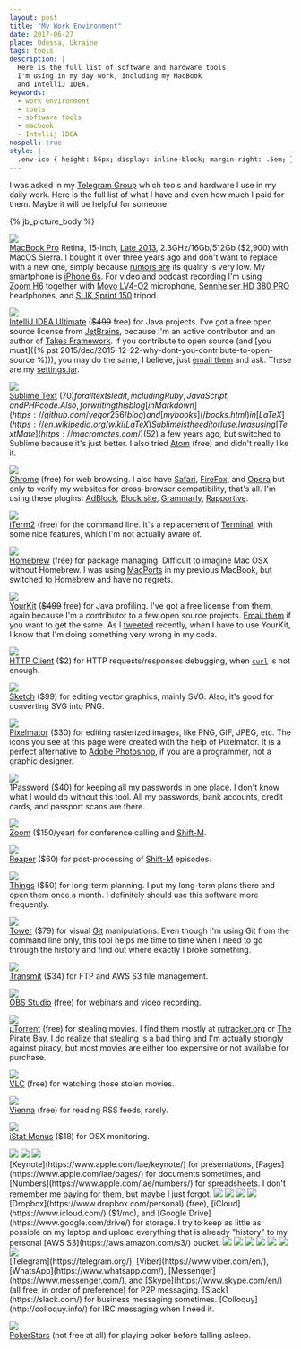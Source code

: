 ```yaml
---
layout: post
title: "My Work Environment"
date: 2017-06-27
place: Odessa, Ukraine
tags: tools
description: |
  Here is the full list of software and hardware tools
  I'm using in my day work, including my MacBook
  and IntelliJ IDEA.
keywords:
  - work environment
  - tools
  - software tools
  - macbook
  - Intellij IDEA
nospell: true
style: |-
  .env-ico { height: 56px; display: inline-block; margin-right: .5em; }
---
```


I was asked in my [Telegram Group](https://t.me/joinchat/AAAAAEJFMRzsRTRxM3ec6A)
which tools and hardware I use in my daily work. Here is the full list of
what I have and even how much I paid for them. Maybe it will be helpful
for someone.

<!--more-->

{% jb_picture_body %}

<img src="/images/2017/06/env-macbook.jpg" class="env-ico"/><br/>
[MacBook Pro](https://www.apple.com/macbook-pro/)
Retina, 15-inch, [Late 2013](https://support.apple.com/kb/sp690?locale=en_US),
2.3GHz/16Gb/512Gb ($2,900) with MacOS Sierra. I bought it over
three years ago and don't want to replace with a new one, simply
because [rumors are](https://blog.devteam.space/new-macbook-pro-is-not-a-laptop-for-developers-anymore-d0d4b1b8b7de)
its quality is very low. My smartphone is
[iPhone&nbsp;6s](https://www.apple.com/shop/buy-iphone/iphone6s).
For video and podcast recording I'm using [Zoom&nbsp;H6](http://amzn.to/2tjPebw)
together with
[Movo LV4-O2](http://amzn.to/2tkdA4G) microphone,
[Sennheiser HD 380 PRO](http://amzn.to/2ienJf9) headphones, and
[SLIK Sprint 150](http://amzn.to/2xy2ivL) tripod.

<img src="/images/2017/06/env-intellij-idea.jpg" class="env-ico"/><br/>
[IntelliJ IDEA Ultimate](https://www.jetbrains.com/idea/) (<del>$499</del> free)
for Java projects. I've got a free open source
license from [JetBrains](https://www.jetbrains.com/),
because I'm an active contributor and
an author of [Takes Framework](http://www.takes.org).
If you contribute to open source (and
[you must]({% pst 2015/dec/2015-12-22-why-dont-you-contribute-to-open-source %})), you may do
the same, I believe, just [email them](mailto:opensource@jetbrains.com) and ask.
These are my [settings.jar](/bin/settings.jar).

<img src="/images/2017/06/env-sublime-text.jpg" class="env-ico"/><br/>
[Sublime Text](https://www.sublimetext.com/) ($70)
for all texts I edit, including Ruby, JavaScript, and PHP code.
Also, for writing this blog
[in Markdown](https://github.com/yegor256/blog) and [my books](/books.html) in
[LaTeX](https://en.wikipedia.org/wiki/LaTeX) Sublime is the
editor I use. I was using
[TextMate](https://macromates.com/) ($52) a few years ago, but switched
to Sublime because it's just better. I also tried
[Atom](https://atom.io/) (free) and didn't really like it.

<img src="/images/2017/06/env-chrome.jpg" class="env-ico"/><br/>
[Chrome](https://www.google.com/chrome/index.html) (free)
for web browsing. I also have
[Safari](https://www.apple.com/lae/safari/),
[FireFox](https://www.mozilla.org/en-US/firefox/new/),
and [Opera](http://www.opera.com/) but only to verify my websites
for cross-browser compatibility, that's all. I'm using these
plugins:
[AdBlock](https://chrome.google.com/webstore/detail/adblock/gighmmpiobklfepjocnamgkkbiglidom),
[Block site](https://chrome.google.com/webstore/detail/block-site/eiimnmioipafcokbfikbljfdeojpcgbh?hl=en),
[Grammarly](https://chrome.google.com/webstore/detail/grammarly-for-chrome/kbfnbcaeplbcioakkpcpgfkobkghlhen?hl=en),
[Rapportive](https://chrome.google.com/webstore/detail/rapportive/hihakjfhbmlmjdnnhegiciffjplmdhin?hl=en).

<img src="/images/2017/06/env-iterm2.jpg" class="env-ico"/><br/>
[iTerm2](https://www.iterm2.com/) (free)
for the command line. It's a replacement of
[Terminal](https://en.wikipedia.org/wiki/Terminal_%28macOS%29), with
some nice features, which I'm not actually aware of.

<img src="/images/2017/06/env-homebrew.jpg" class="env-ico"/><br/>
[Homebrew](https://brew.sh/) (free)
for package managing. Difficult to imagine Mac OSX without
Homebrew. I was using [MacPorts](https://www.macports.org/)
in my previous MacBook, but switched to Homebrew and have no regrets.

<img src="/images/2017/06/env-yourkit.jpg" class="env-ico"/><br/>
[YourKit](https://www.yourkit.com/) (<del>$499</del> free)
for Java profiling. I've got a free license from them, again because
I'm a contributor to a few open source projects.
[Email them](mailto:sales@yourkit.com)
if you want to get the same. As I
[tweeted](https://twitter.com/yegor256/status/875444908726730752) recently,
when I have to use YourKit, I know that I'm doing something very wrong
in my code.

<img src="/images/2017/06/env-httpclient.jpg" class="env-ico"/><br/>
[HTTP Client](https://itunes.apple.com/us/app/http-client/id418138339?mt=12) ($2)
for HTTP requests/responses debugging, when
[`curl`](https://curl.haxx.se/) is not enough.

<img src="/images/2017/06/env-sketch.jpg" class="env-ico"/><br/>
[Sketch](https://www.sketchapp.com/) ($99)
for editing vector graphics, mainly SVG. Also, it's good for
converting SVG into PNG.

<img src="/images/2017/06/env-pixelmator.jpg" class="env-ico"/><br/>
[Pixelmator](http://www.pixelmator.com/) ($30)
for editing rasterized images, like PNG, GIF, JPEG, etc.
The icons you see at this page were created with the help of
Pixelmator. It is a perfect alternative to
[Adobe Photoshop](http://www.adobe.com/products/photoshop.html), if you
are a programmer, not a graphic designer.

<img src="/images/2017/06/env-1password.jpg" class="env-ico"/><br/>
[1Password](https://1password.com/) ($40)
for keeping all my passwords in one place. I don't know what I would
do without this tool. All my passwords, bank accounts, credit cards,
and passport scans are there.

<img src="/images/2017/06/env-zoom.jpg" class="env-ico"/><br/>
[Zoom](https://zoom.us/) ($150/year)
for conference calling and [Shift-M](/shift-m.html).

<img src="/images/2017/06/env-reaper.jpg" class="env-ico"/><br/>
[Reaper](http://reaper.fm/) ($60)
for post-processing of [Shift-M](/shift-m.html) episodes.

<img src="/images/2017/06/env-things.jpg" class="env-ico"/><br/>
[Things](https://culturedcode.com/things/) ($50)
for long-term planning. I put my long-term plans there and open
them once a month. I definitely should use this software more frequently.

<img src="/images/2017/06/env-tower.jpg" class="env-ico"/><br/>
[Tower](https://www.git-tower.com/) ($79)
for visual [Git](https://git-scm.com/) manipulations. Even though I'm using Git
from the command line only, this tool helps me time to time when I need
to go through the history and find out where exactly I broke something.

<img src="/images/2017/06/env-transmit.jpg" class="env-ico"/><br/>
[Transmit](https://panic.com/transmit/) ($34)
for FTP and AWS S3 file management.

<img src="/images/2017/06/env-obs.jpg" class="env-ico"/><br/>
[OBS Studio](https://obsproject.com/) (free)
for webinars and video recording.

<img src="/images/2017/06/env-mtorrent.jpg" class="env-ico"/><br/>
[µTorrent](http://www.utorrent.com/) (free)
for stealing movies. I find them mostly at
[rutracker.org](http://rutracker.org/forum/index.php) or
[The Pirate Bay](https://piratebay.to/).
I do realize that stealing is a bad thing and I'm actually strongly
against piracy, but most movies are either too expensive or not
available for purchase.

<img src="/images/2017/06/env-vlc.jpg" class="env-ico"/><br/>
[VLC](http://www.videolan.org/vlc/index.html) (free)
for watching those stolen movies.

<img src="/images/2017/06/env-vienna.jpg" class="env-ico"/><br/>
[Vienna](http://www.vienna-rss.com/) (free)
for reading RSS feeds, rarely.

<img src="/images/2017/06/env-istat.jpg" class="env-ico"/><br/>
[iStat Menus](https://bjango.com/mac/istatmenus/) ($18)
for OSX monitoring.

<img src="/images/2017/06/env-keynote.jpg" class="env-ico"/>
<img src="/images/2017/06/env-pages.jpg" class="env-ico"/>
<img src="/images/2017/06/env-numbers.jpg" class="env-ico"/><br/>
[Keynote](https://www.apple.com/lae/keynote/) for presentations,
[Pages](https://www.apple.com/lae/pages/) for documents sometimes,
and [Numbers](https://www.apple.com/lae/numbers/) for spreadsheets.
I don't remember me paying for them, but maybe I just forgot.

<img src="/images/2017/06/env-dropbox.jpg" class="env-ico"/>
<img src="/images/2017/06/env-icloud.jpg" class="env-ico"/>
<img src="/images/2017/06/env-google-drive.jpg" class="env-ico"/>
<img src="/images/2017/06/env-s3.jpg" class="env-ico"/><br/>
[Dropbox](https://www.dropbox.com/personal) (free),
[iCloud](https://www.icloud.com/) ($1/mo),
and [Google Drive](https://www.google.com/drive/) for storage.
I try to keep as little as possible on my laptop and upload
everything that is already "history" to my personal
[AWS S3](https://aws.amazon.com/s3/) bucket.

<img src="/images/2017/06/env-telegram.jpg" class="env-ico"/>
<img src="/images/2017/06/env-viber.jpg" class="env-ico"/>
<img src="/images/2017/06/env-whatsapp.jpg" class="env-ico"/>
<img src="/images/2017/06/env-messenger.jpg" class="env-ico"/>
<img src="/images/2017/06/env-skype.jpg" class="env-ico"/>
<img src="/images/2017/06/env-slack.jpg" class="env-ico"/>
<img src="/images/2017/06/env-colloquy.jpg" class="env-ico"/><br/>
[Telegram](https://telegram.org/),
[Viber](https://www.viber.com/en/),
[WhatsApp](https://www.whatsapp.com/),
[Messenger](https://www.messenger.com/), and
[Skype](https://www.skype.com/en/) (all free, in order of preference)
for P2P messaging.
[Slack](https://slack.com/) for business messaging sometimes.
[Colloquy](http://colloquy.info/) for IRC messaging when I need it.

<img src="/images/2017/06/env-pokerstars.jpg" class="env-ico"/><br/>
[PokerStars](http://www.pokerstars.com/poker/download/?source=13953351) (not free at all)
for playing poker before falling asleep.
